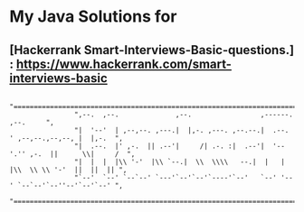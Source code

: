 # My Java Solutions for 

## [Hackerrank Smart-Interviews-Basic-questions.] : https://www.hackerrank.com/smart-interviews-basic




                    "===============================================================================",
                    ",--.  ,--.              ,--.                 ,------.                 ,--.     ",
                    "|  '--'  | ,--,--. ,---.|  |,-. ,---. ,--.--.|  .--. ' ,--,--.,--,--, |  |,-.  ",
                    "|  .--.  |' ,-.  || .--'|     /| .-. :|  .--'|  '--'.'' ,-.  ||      \\|     /  ",
                    "|  |  |  |\\ '-'  |\\ `--.|  \\  \\\\   --.|  |   |  |\\  \\ \\ '-'  ||  ||  || ",
                    "`--'  `--' `--`--' `---'`--'`--'`----'`--'   `--' '--' `--`--'`--''--'`--'`--' ",
                    "===============================================================================",